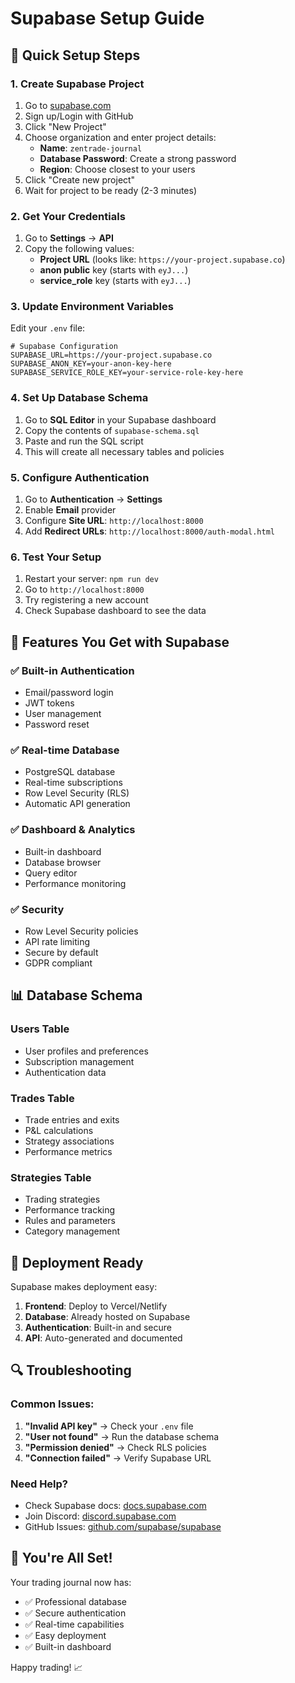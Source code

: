 # Supabase Setup Guide

## 🚀 **Quick Setup Steps**

### **1. Create Supabase Project**
1. Go to [supabase.com](https://supabase.com)
2. Sign up/Login with GitHub
3. Click "New Project"
4. Choose organization and enter project details:
   - **Name**: `zentrade-journal`
   - **Database Password**: Create a strong password
   - **Region**: Choose closest to your users
5. Click "Create new project"
6. Wait for project to be ready (2-3 minutes)

### **2. Get Your Credentials**
1. Go to **Settings** → **API**
2. Copy the following values:
   - **Project URL** (looks like: `https://your-project.supabase.co`)
   - **anon public** key (starts with `eyJ...`)
   - **service_role** key (starts with `eyJ...`)

### **3. Update Environment Variables**
Edit your `.env` file:
```env
# Supabase Configuration
SUPABASE_URL=https://your-project.supabase.co
SUPABASE_ANON_KEY=your-anon-key-here
SUPABASE_SERVICE_ROLE_KEY=your-service-role-key-here
```

### **4. Set Up Database Schema**
1. Go to **SQL Editor** in your Supabase dashboard
2. Copy the contents of `supabase-schema.sql`
3. Paste and run the SQL script
4. This will create all necessary tables and policies

### **5. Configure Authentication**
1. Go to **Authentication** → **Settings**
2. Enable **Email** provider
3. Configure **Site URL**: `http://localhost:8000`
4. Add **Redirect URLs**: `http://localhost:8000/auth-modal.html`

### **6. Test Your Setup**
1. Restart your server: `npm run dev`
2. Go to `http://localhost:8000`
3. Try registering a new account
4. Check Supabase dashboard to see the data

## 🔧 **Features You Get with Supabase**

### **✅ Built-in Authentication**
- Email/password login
- JWT tokens
- User management
- Password reset

### **✅ Real-time Database**
- PostgreSQL database
- Real-time subscriptions
- Row Level Security (RLS)
- Automatic API generation

### **✅ Dashboard & Analytics**
- Built-in dashboard
- Database browser
- Query editor
- Performance monitoring

### **✅ Security**
- Row Level Security policies
- API rate limiting
- Secure by default
- GDPR compliant

## 📊 **Database Schema**

### **Users Table**
- User profiles and preferences
- Subscription management
- Authentication data

### **Trades Table**
- Trade entries and exits
- P&L calculations
- Strategy associations
- Performance metrics

### **Strategies Table**
- Trading strategies
- Performance tracking
- Rules and parameters
- Category management

## 🚀 **Deployment Ready**

Supabase makes deployment easy:
1. **Frontend**: Deploy to Vercel/Netlify
2. **Database**: Already hosted on Supabase
3. **Authentication**: Built-in and secure
4. **API**: Auto-generated and documented

## 🔍 **Troubleshooting**

### **Common Issues:**
1. **"Invalid API key"** → Check your `.env` file
2. **"User not found"** → Run the database schema
3. **"Permission denied"** → Check RLS policies
4. **"Connection failed"** → Verify Supabase URL

### **Need Help?**
- Check Supabase docs: [docs.supabase.com](https://docs.supabase.com)
- Join Discord: [discord.supabase.com](https://discord.supabase.com)
- GitHub Issues: [github.com/supabase/supabase](https://github.com/supabase/supabase)

## 🎉 **You're All Set!**

Your trading journal now has:
- ✅ Professional database
- ✅ Secure authentication
- ✅ Real-time capabilities
- ✅ Easy deployment
- ✅ Built-in dashboard

Happy trading! 📈
